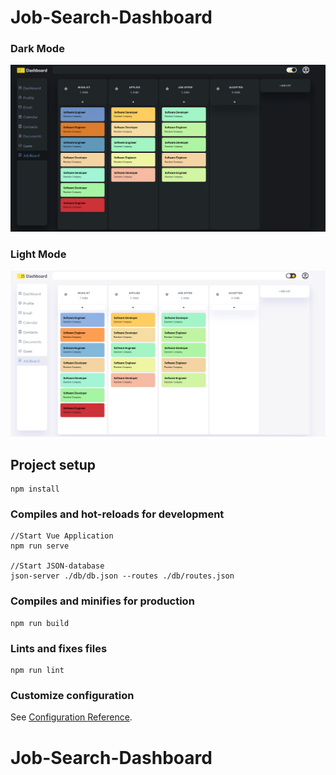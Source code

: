 # Job-Search-Dashboard

### Dark Mode

![Alt text](./Demo%20Images/Screenshot%202023-08-06%20092551.png)

### Light Mode

![Alt text](./Demo%20Images/Screenshot%202023-08-06%20092604.png)

## Project setup

```
npm install
```

### Compiles and hot-reloads for development

```
//Start Vue Application
npm run serve

//Start JSON-database
json-server ./db/db.json --routes ./db/routes.json

```

### Compiles and minifies for production

```
npm run build
```

### Lints and fixes files

```
npm run lint
```

### Customize configuration

See [Configuration Reference](https://cli.vuejs.org/config/).

# Job-Search-Dashboard
